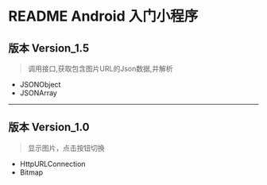 # README Android 入门小程序

## 版本 Version_1.5
>调用接口,获取包含图片URL的Json数据,并解析

- JSONObject
- JSONArray

* * *
## 版本 Version_1.0
>显示图片，点击按钮切换

- HttpURLConnection
- Bitmap

